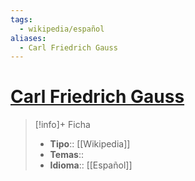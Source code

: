 ```yaml
---
tags:
  - wikipedia/español
aliases:
  - Carl Friedrich Gauss
---
```

# [Carl Friedrich Gauss](https://es.wikipedia.org/wiki/Carl_Friedrich_Gauss)

>[!info]+ Ficha
>- **Tipo**:: [[Wikipedia]]
>- **Temas**::
>- **Idioma**:: [[Español]]
